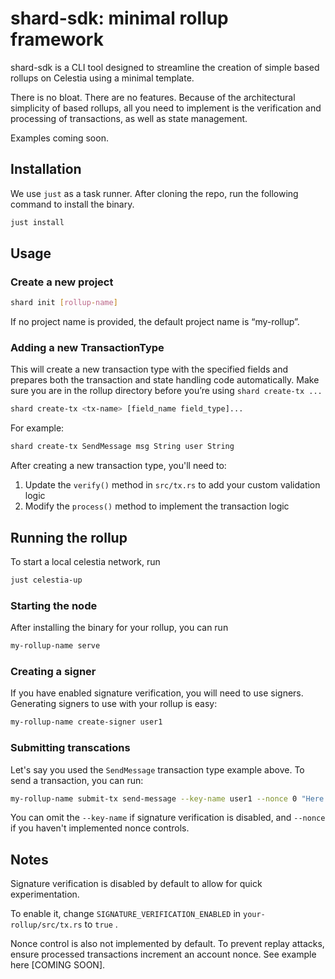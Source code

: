 # shard-sdk: minimal rollup framework

shard-sdk is a CLI tool designed to streamline the creation of simple based rollups on Celestia using a minimal template.

There is no bloat. There are no features. Because of the architectural simplicity of based rollups, all you need to implement is the verification and processing of transactions, as well as state management.

Examples coming soon.

## Installation
We use `just` as a task runner. After cloning the repo, run the following command to install the binary.

```bash
just install
```

## Usage

### Create a new project

```bash
shard init [rollup-name]
```

If no project name is provided, the default project name is “my-rollup”.

### Adding a new TransactionType

This will create a new transaction type with the specified fields and prepares both the transaction and state handling code automatically. Make sure you are in the rollup directory before you’re using `shard create-tx ...`

```bash
shard create-tx <tx-name> [field_name field_type]...
```

For example:

```bash
shard create-tx SendMessage msg String user String
```

After creating a new transaction type, you'll need to:

1. Update the `verify()` method in `src/tx.rs` to add your custom validation logic
2. Modify the `process()` method to implement the transaction logic

## Running the rollup

To start a local celestia network, run

```bash
just celestia-up
```

### Starting the node
After installing the binary for your rollup, you can run

```bash
my-rollup-name serve
```

### Creating a signer
If you have enabled signature verification, you will need to use signers. Generating signers to use with your rollup is easy:

```bash
my-rollup-name create-signer user1
```

### Submitting transcations

Let's say you used the `SendMessage` transaction type example above. To send a transaction, you can run:

```bash
my-rollup-name submit-tx send-message --key-name user1 --nonce 0 "Here is my message!" "Ryan"
```

You can omit the `--key-name` if signature verification is disabled, and `--nonce` if you haven't implemented nonce controls.

## Notes

Signature verification is disabled by default to allow for quick experimentation.

To enable it, change `SIGNATURE_VERIFICATION_ENABLED` in `your-rollup/src/tx.rs`  to `true` .

Nonce control is also not implemented by default. To prevent replay attacks, ensure processed transactions increment an account nonce. See example here [COMING SOON].
